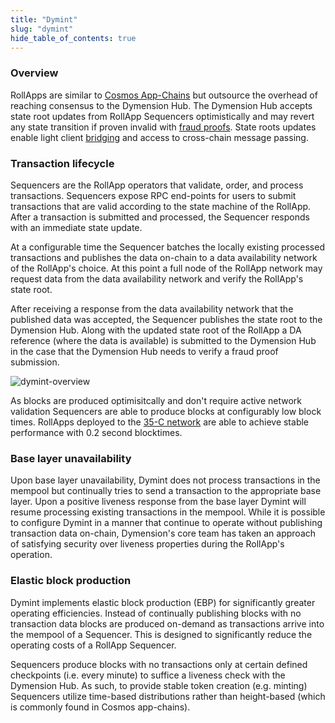 ```yaml
---
title: "Dymint"
slug: "dymint"
hide_table_of_contents: true
---
```


### Overview

RollApps are similar to [Cosmos App-Chains](https://docs.cosmos.network/v0.46/intro/why-app-specific.html) but outsource the overhead of reaching consensus to the Dymension Hub. The Dymension Hub accepts state root updates from RollApp Sequencers optimistically and may revert any state transition if proven invalid with [fraud proofs](https://research.paradigm.xyz/rollups). State roots updates enable light client [bridging](bridging.md) and access to cross-chain message passing.

### Transaction lifecycle

Sequencers are the RollApp operators that validate, order, and process transactions. Sequencers expose RPC end-points for users to submit transactions that are valid according to the state machine of the RollApp. After a transaction is submitted and processed, the Sequencer responds with an immediate state update.

At a configurable time the Sequencer batches the locally existing processed transactions and publishes the data on-chain to a data availability network of the RollApp's choice. At this point a full node of the RollApp network may request data from the data availability network and verify the RollApp's state root.

After receiving a response from the data availability network that the published data was accepted, the Sequencer publishes the state root to the Dymension Hub. Along with the updated state root of the RollApp a DA reference (where the data is available) is submitted to the Dymension Hub in the case that the Dymension Hub needs to verify a fraud proof submission.

<div class="image-container-secondary">
    <img class="image--primary" src={require('../images/dymint-block-production.png').default} alt="dymint-overview" />
</div>

As blocks are produced optimisitcally and don't require active network validation Sequencers are able to produce blocks at configurably low block times. RollApps deployed to the [35-C network](https://github.com/dymensionxyz/testnets/tree/main/dymension-hub/35-C) are able to achieve stable performance with 0.2 second blocktimes.

### Base layer unavailability

Upon base layer unavailability, Dymint does not process transactions in the mempool but continually tries to send a transaction to the appropriate base layer. Upon a positive liveness response from the base layer Dymint will resume processing existing transactions in the mempool. While it is possible to configure Dymint in a manner that continue to operate without publishing transaction data on-chain, Dymension's core team has taken an approach of satisfying security over liveness properties during the RollApp's operation.

### Elastic block production

Dymint implements elastic block production (EBP) for significantly greater operating efficiencies. Instead of continually publishing blocks with no transaction data blocks are produced on-demand as transactions arrive into the mempool of a Sequencer. This is designed to significantly reduce the operating costs of a RollApp Sequencer.

Sequencers produce blocks with no transactions only at certain defined checkpoints (i.e. every minute) to suffice a liveness check with the Dymension Hub. As such, to provide stable token creation (e.g. minting) Sequencers utilize time-based distributions rather than height-based (which is commonly found in Cosmos app-chains).
